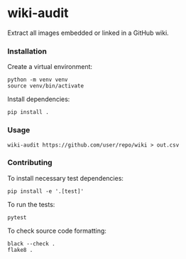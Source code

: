 # wiki-audit

Extract all images embedded or linked in a GitHub wiki.

### Installation

Create a virtual environment:

```
python -m venv venv
source venv/bin/activate
```

Install dependencies:

```
pip install .
```

### Usage

```
wiki-audit https://github.com/user/repo/wiki > out.csv
```

### Contributing

To install necessary test dependencies:

```
pip install -e '.[test]'
```

To run the tests:

```
pytest
```

To check source code formatting:

```
black --check .
flake8 .
```

